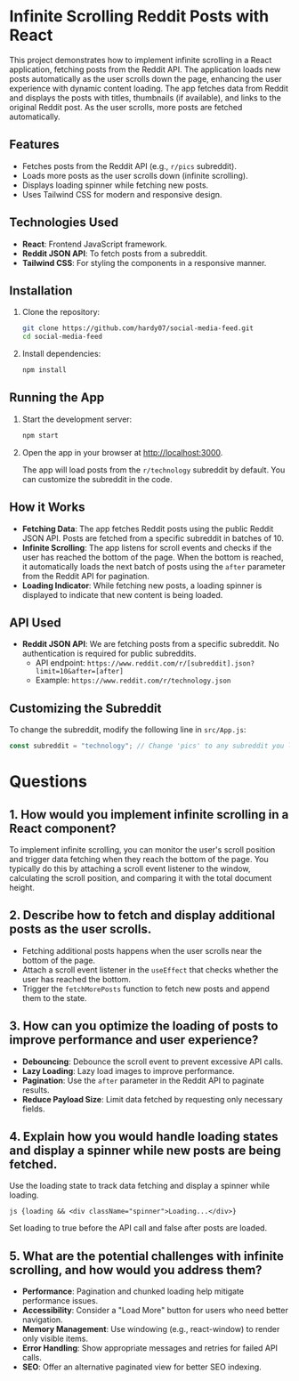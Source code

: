 # Infinite Scrolling Reddit Posts with React

This project demonstrates how to implement infinite scrolling in a React application, fetching posts from the Reddit API. The application loads new posts automatically as the user scrolls down the page, enhancing the user experience with dynamic content loading. The app fetches data from Reddit and displays the posts with titles, thumbnails (if available), and links to the original Reddit post. As the user scrolls, more posts are fetched automatically.

## Features

- Fetches posts from the Reddit API (e.g., `r/pics` subreddit).
- Loads more posts as the user scrolls down (infinite scrolling).
- Displays loading spinner while fetching new posts.
- Uses Tailwind CSS for modern and responsive design.

## Technologies Used

- **React**: Frontend JavaScript framework.
- **Reddit JSON API**: To fetch posts from a subreddit.
- **Tailwind CSS**: For styling the components in a responsive manner.

## Installation

1. Clone the repository:

   ```bash
   git clone https://github.com/hardy07/social-media-feed.git
   cd social-media-feed
   ```

2. Install dependencies:

   ```bash
   npm install
   ```

## Running the App

1. Start the development server:

   ```bash
   npm start
   ```

2. Open the app in your browser at [http://localhost:3000](http://localhost:3000).

   The app will load posts from the `r/technology` subreddit by default. You can customize the subreddit in the code.

## How it Works

- **Fetching Data**: The app fetches Reddit posts using the public Reddit JSON API. Posts are fetched from a specific subreddit in batches of 10.
- **Infinite Scrolling**: The app listens for scroll events and checks if the user has reached the bottom of the page. When the bottom is reached, it automatically loads the next batch of posts using the `after` parameter from the Reddit API for pagination.
- **Loading Indicator**: While fetching new posts, a loading spinner is displayed to indicate that new content is being loaded.

## API Used

- **Reddit JSON API**: We are fetching posts from a specific subreddit. No authentication is required for public subreddits.
  - API endpoint: `https://www.reddit.com/r/[subreddit].json?limit=10&after=[after]`
  - Example: `https://www.reddit.com/r/technology.json`

## Customizing the Subreddit

To change the subreddit, modify the following line in `src/App.js`:

```js
const subreddit = "technology"; // Change 'pics' to any subreddit you like
```

# Questions

## 1. How would you implement infinite scrolling in a React component?

To implement infinite scrolling, you can monitor the user's scroll position and trigger data fetching when they reach the bottom of the page. You typically do this by attaching a scroll event listener to the window, calculating the scroll position, and comparing it with the total document height.

## 2. Describe how to fetch and display additional posts as the user scrolls.

- Fetching additional posts happens when the user scrolls near the bottom of the page.
- Attach a scroll event listener in the `useEffect` that checks whether the user has reached the bottom.
- Trigger the `fetchMorePosts` function to fetch new posts and append them to the state.

## 3. How can you optimize the loading of posts to improve performance and user experience?

- **Debouncing**: Debounce the scroll event to prevent excessive API calls.
- **Lazy Loading**: Lazy load images to improve performance.
- **Pagination**: Use the `after` parameter in the Reddit API to paginate results.
- **Reduce Payload Size**: Limit data fetched by requesting only necessary fields.

## 4. Explain how you would handle loading states and display a spinner while new posts are being fetched.

Use the loading state to track data fetching and display a spinner while loading.

`js
{loading && <div className="spinner">Loading...</div>}
`

Set loading to true before the API call and false after posts are loaded.

## 5. What are the potential challenges with infinite scrolling, and how would you address them?

- **Performance**: Pagination and chunked loading help mitigate performance issues.
- **Accessibility**: Consider a "Load More" button for users who need better navigation.
- **Memory Management**: Use windowing (e.g., react-window) to render only visible items.
- **Error Handling**: Show appropriate messages and retries for failed API calls.
- **SEO**: Offer an alternative paginated view for better SEO indexing.

